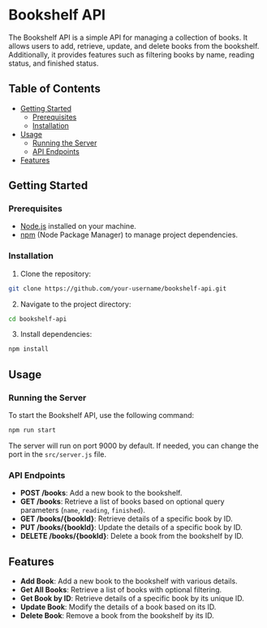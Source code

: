 # Bookshelf API

The Bookshelf API is a simple API for managing a collection of books. It allows users to add, retrieve, update, and delete books from the bookshelf. Additionally, it provides features such as filtering books by name, reading status, and finished status.

## Table of Contents

- [Getting Started](#getting-started)
  - [Prerequisites](#prerequisites)
  - [Installation](#installation)
- [Usage](#usage)
  - [Running the Server](#running-the-server)
  - [API Endpoints](#api-endpoints)
- [Features](#features)

## Getting Started

### Prerequisites

- [Node.js](https://nodejs.org/) installed on your machine.
- [npm](https://www.npmjs.com/) (Node Package Manager) to manage project dependencies.

### Installation

1. Clone the repository:

```bash
git clone https://github.com/your-username/bookshelf-api.git
```

2. Navigate to the project directory:

```bash
cd bookshelf-api
```

3. Install dependencies:

```bash
npm install
```

## Usage

### Running the Server

To start the Bookshelf API, use the following command:

```bash
npm run start
```

The server will run on port 9000 by default. If needed, you can change the port in the `src/server.js` file.

### API Endpoints

- **POST /books**: Add a new book to the bookshelf.
- **GET /books**: Retrieve a list of books based on optional query parameters (`name`, `reading`, `finished`).
- **GET /books/{bookId}**: Retrieve details of a specific book by ID.
- **PUT /books/{bookId}**: Update the details of a specific book by ID.
- **DELETE /books/{bookId}**: Delete a book from the bookshelf by ID.

## Features

- **Add Book**: Add a new book to the bookshelf with various details.
- **Get All Books**: Retrieve a list of books with optional filtering.
- **Get Book by ID**: Retrieve details of a specific book by its unique ID.
- **Update Book**: Modify the details of a book based on its ID.
- **Delete Book**: Remove a book from the bookshelf by its ID.
